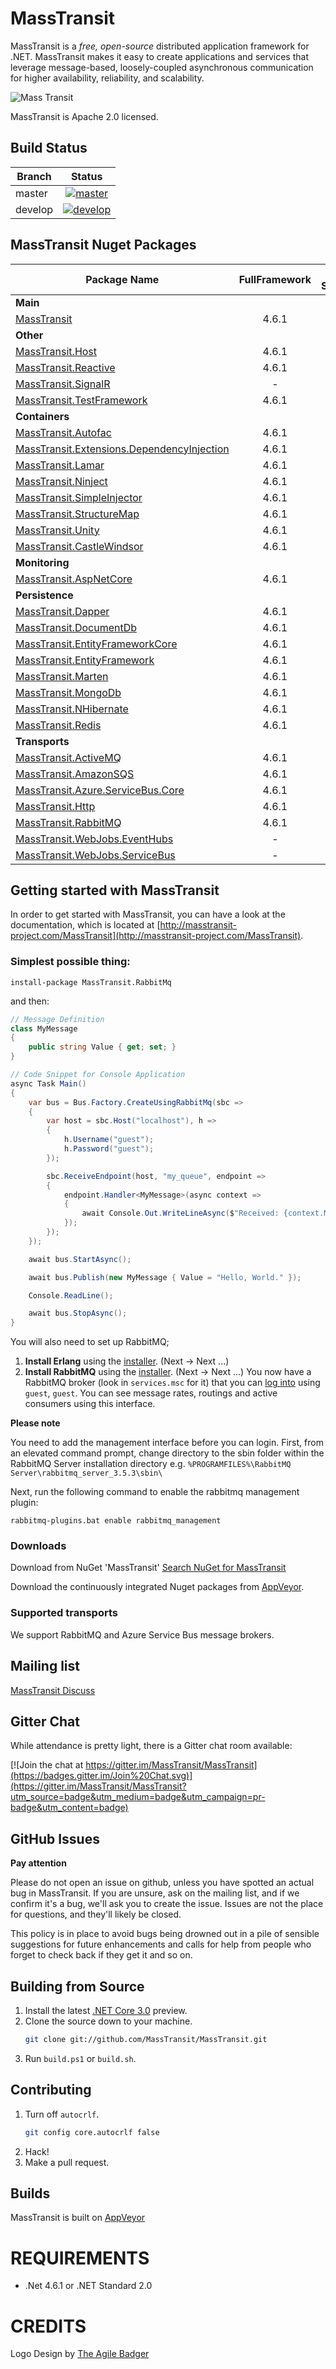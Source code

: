 MassTransit
===========

MassTransit is a _free, open-source_ distributed application framework for .NET. MassTransit makes it easy to create applications and services that leverage message-based, loosely-coupled asynchronous communication for higher availability, reliability, and scalability.

![Mass Transit](https://avatars2.githubusercontent.com/u/317796?s=200&v=4 "Mass Transit")

MassTransit is Apache 2.0 licensed.

Build Status
------------

Branch | Status
--- | :---:
master | [![master](https://ci.appveyor.com/api/projects/status/hox8dhh5eyy7jsf4/branch/master?svg=true)](https://ci.appveyor.com/project/phatboyg/masstransit/branch/master)
develop | [![develop](https://ci.appveyor.com/api/projects/status/hox8dhh5eyy7jsf4/branch/develop?svg=true)](https://ci.appveyor.com/project/phatboyg/masstransit/branch/develop)

MassTransit Nuget Packages
---------------------------

| Package Name | FullFramework | .NET Standard |
| ------------ | :-----------: | :-----------: |
| **Main** |
| [MassTransit][MassTransit.nuget] | 4.6.1 | 2.0 |
| **Other** |
| [MassTransit.Host][Host.nuget] | 4.6.1 | 2.0 |
| [MassTransit.Reactive][Reactive.nuget] | 4.6.1 | 2.0 |
| [MassTransit.SignalR][SignalR.nuget] | - | 2.0 |
| [MassTransit.TestFramework][TestFramework.nuget] | 4.6.1 | 2.0 |
| **Containers** |
| [MassTransit.Autofac][Autofac.nuget] | 4.6.1 | 2.0 |
| [MassTransit.Extensions.DependencyInjection][CoreDI.nuget] | 4.6.1 | 2.0 |
| [MassTransit.Lamar][Lamar.nuget] | 4.6.1 | 2.0 |
| [MassTransit.Ninject][Ninject.nuget] | 4.6.1 | 2.0 |
| [MassTransit.SimpleInjector][SimpleInjector.nuget] | 4.6.1 | 2.0 |
| [MassTransit.StructureMap][StructureMap.nuget] | 4.6.1 | 2.0 |
| [MassTransit.Unity][Unity.nuget] | 4.6.1 | 2.0 |
| [MassTransit.CastleWindsor][Windsor.nuget] | 4.6.1 | 2.0 |
| **Monitoring** |
| [MassTransit.AspNetCore][AspNetCore.nuget] | 4.6.1 | 2.0 |
| **Persistence** |
| [MassTransit.Dapper][Dapper.nuget] | 4.6.1 | - |
| [MassTransit.DocumentDb][DocumentDb.nuget] | 4.6.1 | 2.0 |
| [MassTransit.EntityFrameworkCore][EFCore.nuget] | 4.6.1 | 2.0 |
| [MassTransit.EntityFramework][EF.nuget] | 4.6.1 | 2.1 |
| [MassTransit.Marten][Marten.nuget] | 4.6.1 | 2.0 |
| [MassTransit.MongoDb][MongoDb.nuget] | 4.6.1 | 2.0 |
| [MassTransit.NHibernate][NHibernate.nuget] | 4.6.1 | 2.0 |
| [MassTransit.Redis][Redis.nuget] | 4.6.1 | 2.0 |
| **Transports** |
| [MassTransit.ActiveMQ][ActiveMQ.nuget] | 4.6.1 | 2.0 |
| [MassTransit.AmazonSQS][AmazonSQS.nuget] | 4.6.1 | 2.0 |
| [MassTransit.Azure.ServiceBus.Core][AzureSbCore.nuget] | 4.6.1 | 2.0 |
| [MassTransit.Http][Http.nuget] | 4.6.1 | 2.0 |
| [MassTransit.RabbitMQ][RabbitMQ.nuget] | 4.6.1 | 2.0 |
| [MassTransit.WebJobs.EventHubs][EventHubs.nuget] | - | 2.0 |
| [MassTransit.WebJobs.ServiceBus][AzureFunc.nuget] | - | 2.0 |

## Getting started with MassTransit

In order to get started with MassTransit, you can have a look at the
documentation, which is located at [http://masstransit-project.com/MassTransit](http://masstransit-project.com/MassTransit).

### Simplest possible thing:

`install-package MassTransit.RabbitMq`

and then:

```csharp
// Message Definition
class MyMessage
{
	public string Value { get; set; }
}

// Code Snippet for Console Application
async Task Main()
{
	var bus = Bus.Factory.CreateUsingRabbitMq(sbc =>
	{
		var host = sbc.Host("localhost"), h =>
		{
			h.Username("guest");
			h.Password("guest");
		});

		sbc.ReceiveEndpoint(host, "my_queue", endpoint =>
		{
			endpoint.Handler<MyMessage>(async context =>
			{
				await Console.Out.WriteLineAsync($"Received: {context.Message.Value}");
			});
		});
	});

	await bus.StartAsync();

	await bus.Publish(new MyMessage { Value = "Hello, World." });

	Console.ReadLine();

	await bus.StopAsync();
}
```

You will also need to set up RabbitMQ; 

 1. **Install Erlang** using the [installer](http://www.erlang.org/download.html). (Next -> Next ...)
 2. **Install RabbitMQ** using the [installer](http://www.rabbitmq.com/download.html). (Next -> Next ...) You now have a RabbitMQ broker (look in `services.msc` for it) that you can [log into](http://localhost:15672/#/) using `guest`, `guest`. You can see message rates, routings and active consumers using this interface. 
 
**Please note** 

You need to add the management interface before you can login. First, from an elevated command prompt, change directory to the sbin folder within the RabbitMQ Server installation directory e.g. `%PROGRAMFILES%\RabbitMQ Server\rabbitmq_server_3.5.3\sbin\`

Next, run the following command to enable the rabbitmq management plugin:

`rabbitmq-plugins.bat enable rabbitmq_management`

### Downloads

Download from NuGet 'MassTransit' [Search NuGet for MassTransit](http://nuget.org/packages?q=masstransit)

Download the continuously integrated Nuget packages from [AppVeyor](https://ci.appveyor.com/project/phatboyg/masstransit/build/artifacts).

### Supported transports

We support RabbitMQ and Azure Service Bus message brokers.

## Mailing list

[MassTransit Discuss](http://groups.google.com/group/masstransit-discuss)

## Gitter Chat 

While attendance is pretty light, there is a Gitter chat room available:

[![Join the chat at https://gitter.im/MassTransit/MassTransit](https://badges.gitter.im/Join%20Chat.svg)](https://gitter.im/MassTransit/MassTransit?utm_source=badge&utm_medium=badge&utm_campaign=pr-badge&utm_content=badge)

## GitHub Issues

**Pay attention**

Please do not open an issue on github, unless you have spotted an actual bug in MassTransit. 
If you are unsure, ask on the mailing list, and if we confirm it's a bug, we'll ask you to create the issue. 
Issues are not the place for questions, and they'll likely be closed.

This policy is in place to avoid bugs being drowned out in a pile of sensible suggestions for future 
enhancements and calls for help from people who forget to check back if they get it and so on.

## Building from Source

 1. Install the latest [.NET Core 3.0](https://dotnet.microsoft.com/download/dotnet-core/3.0) preview.
 1. Clone the source down to your machine.<br/>
    ```bash
    git clone git://github.com/MassTransit/MassTransit.git
    ```
 1. Run `build.ps1` or `build.sh`.

## Contributing

 1. Turn off `autocrlf`.
    ```bash
    git config core.autocrlf false
    ```
 1. Hack!
 1. Make a pull request.

## Builds

MassTransit is built on [AppVeyor](https://ci.appveyor.com/project/phatboyg/masstransit)
 
# REQUIREMENTS
* .Net 4.6.1 or .NET Standard 2.0

# CREDITS
Logo Design by [The Agile Badger](http://www.theagilebadger.com)

[MassTransit.nuget]: https://www.nuget.org/packages/MassTransit
[Host.nuget]: https://www.nuget.org/packages/MassTransit.Host
[Reactive.nuget]: https://www.nuget.org/packages/MassTransit.Reactive
[SignalR.nuget]: https://www.nuget.org/packages/MassTransit.SignalR
[TestFramework.nuget]: https://www.nuget.org/packages/MassTransit.TestFramework

[Autofac.nuget]: https://www.nuget.org/packages/MassTransit.Autofac
[CoreDI.nuget]: https://www.nuget.org/packages/MassTransit.Extensions.DependencyInjection
[Lamar.nuget]: https://www.nuget.org/packages/MassTransit.Lamar
[Ninject.nuget]: https://www.nuget.org/packages/MassTransit.Ninject
[SimpleInjector.nuget]: https://www.nuget.org/packages/MassTransit.SimpleInjector
[StructureMap.nuget]: https://www.nuget.org/packages/MassTransit.StructureMap
[Unity.nuget]: https://www.nuget.org/packages/MassTransit.Unity
[Windsor.nuget]: https://www.nuget.org/packages/MassTransit.CastleWindsor

[AspNetCore.nuget]: https://www.nuget.org/packages/MassTransit.AspNetCore

[Dapper.nuget]: https://www.nuget.org/packages/MassTransit.Dapper
[DocumentDb.nuget]: https://www.nuget.org/packages/MassTransit.DocumentDb
[EFCore.nuget]: https://www.nuget.org/packages/MassTransit.EntityFrameworkCore
[EF.nuget]: https://www.nuget.org/packages/MassTransit.EntityFramework
[Marten.nuget]: https://www.nuget.org/packages/MassTransit.Marten
[MongoDb.nuget]: https://www.nuget.org/packages/MassTransit.MongoDb
[NHibernate.nuget]: https://www.nuget.org/packages/MassTransit.NHibernate
[Redis.nuget]: https://www.nuget.org/packages/MassTransit.Redis

[ActiveMQ.nuget]: https://www.nuget.org/packages/MassTransit.ActiveMQ
[AmazonSQS.nuget]: https://www.nuget.org/packages/MassTransit.AmazonSQS
[AzureSbCore.nuget]: https://www.nuget.org/packages/MassTransit.Azure.ServiceBus.Core
[Http.nuget]: https://www.nuget.org/packages/MassTransit.Http
[RabbitMQ.nuget]: https://www.nuget.org/packages/MassTransit.RabbitMQ
[EventHubs.nuget]: https://www.nuget.org/packages/MassTransit.WebJobs.EventHubs
[AzureFunc.nuget]: https://www.nuget.org/packages/MassTransit.WebJobs.ServiceBus
